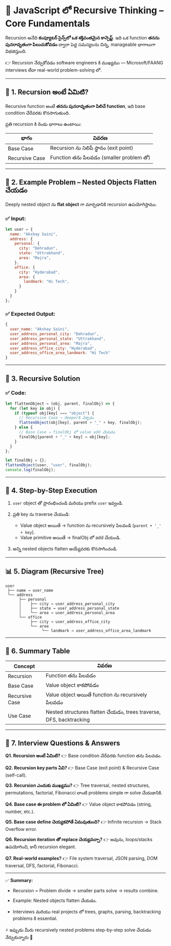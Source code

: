 # 🔁 JavaScript లో Recursive Thinking – Core Fundamentals

Recursion అనేది **కంప్యూటర్ సైన్స్‌లో ఒక శక్తివంతమైన కాన్సెప్ట్**. ఇది ఒక function **తనను పునరావృతంగా పిలుచుకోవడం** ద్వారా పెద్ద సమస్యలను చిన్న, manageable భాగాలుగా విభజిస్తుంది.

👉 Recursion నేర్చుకోవడం software engineers కి ముఖ్యము — Microsoft/FAANG interviews లేదా real-world problem-solving లో.

---

## 📌 1. Recursion అంటే ఏమిటి?

Recursive function అంటే **తనను పునరావృతంగా పిలిచే function**, ఇది base condition చేరేవరకు కొనసాగుతుంది.

ప్రతి recursion కి రెండు భాగాలు ఉంటాయి:

| భాగం           | వివరణ                                    |
| -------------- | ---------------------------------------- |
| Base Case      | Recursion ను నిలిపే స్థానం (exit point)  |
| Recursive Case | Function తను పిలవడం (smaller problem తో) |

---

## 📌 2. Example Problem – Nested Objects Flatten చేయడం

Deeply nested object ను **flat object** గా మార్చడానికి recursion ఉపయోగిస్తాము.

### ✅ Input:

```javascript
let user = {
  name: "Akshay Saini",
  address: {
    personal: {
      city: "Dehradun",
      state: "Uttrakhand",
      area: "Majra",
    },
    office: {
      city: "Hyderabad",
      area: {
        landmark: "Hi Tech",
      }
    }
  }
};
```

### ✅ Expected Output:

```javascript
{
  user_name: "Akshay Saini",
  user_address_personal_city: "Dehradun",
  user_address_personal_state: "Uttrakhand",
  user_address_personal_area: "Majra",
  user_address_office_city: "Hyderabad",
  user_address_office_area_landmark: "Hi Tech"
}
```

---

## 📌 3. Recursive Solution

### ✅ Code:

```javascript
let flattenObject = (obj, parent, finalObj) => {
  for (let key in obj) {
    if (typeof obj[key] === "object") {
      // Recursive Case → deeperకి వెళ్ళడం
      flattenObject(obj[key], parent + "_" + key, finalObj);
    } else {
      // Base Case → finalObj లో value add చేయడం
      finalObj[parent + "_" + key] = obj[key];
    }
  }
};

let finalObj = {};
flattenObject(user, "user", finalObj);
console.log(finalObj);
```

---

## 📌 4. Step-by-Step Execution

1. `user` object తో ప్రారంభించండి మరియు prefix `user` ఇవ్వండి.
2. ప్రతి key ను traverse చేయండి:

   * Value object అయితే → function ను recursively పిలవండి (`parent + '_' + key`).
   * Value primitive అయితే → finalObj లో add చేయండి.
3. అన్ని nested objects flatten అయ్యేవరకు కొనసాగించండి.

---

## 📊 5. Diagram (Recursive Tree)

```
user
 ├── name → user_name
 └── address
      ├── personal
      │    ├── city → user_address_personal_city
      │    ├── state → user_address_personal_state
      │    └── area → user_address_personal_area
      └── office
           ├── city → user_address_office_city
           └── area
                └── landmark → user_address_office_area_landmark
```

---

## 📌 6. Summary Table

| Concept        | వివరణ                                                              |
| -------------- | ------------------------------------------------------------------ |
| Recursion      | Function తను పిలవడం                                                |
| Base Case      | Value object కాకపోవడం                                              |
| Recursive Case | Value object అయితే function ను recursively పిలవడం                  |
| Use Case       | Nested structures flatten చేయడం, trees traverse, DFS, backtracking |

---

## 📌 7. Interview Questions & Answers

**Q1. Recursion అంటే ఏమిటి?**
👉 Base condition చేరేవరకు function తను పిలవడం.

**Q2. Recursion key parts ఏవి?**
👉 Base Case (exit point) & Recursive Case (self-call).

**Q3. Recursion ఎందుకు ముఖ్యము?**
👉 Tree traversal, nested structures, permutations, factorial, Fibonacci లాంటి problems simple గా solve చేయడానికి.

**Q4. Base case ఈ problem లో ఏమిటి?**
👉 Value object కాకపోవడం (string, number, etc.).

**Q5. Base case define చెయ్యకపోతే ఏమవుతుంది?**
👉 Infinite recursion → Stack Overflow error.

**Q6. Recursion iteration తో replace చెయ్యవచ్చా?**
👉 అవును, loops/stacks ఉపయోగించి, కానీ recursion elegant.

**Q7. Real-world examples?**
👉 File system traversal, JSON parsing, DOM traversal, DFS, factorial, Fibonacci.

---

✅ **Summary:**
- Recursion = Problem divide → smaller parts solve → results combine.

- Example: Nested objects flatten చేయడం.

- Interviews మరియు real projects లో trees, graphs, parsing, backtracking problems కి essential.

⚡ ఇప్పుడు మీరు recursively nested problems step-by-step solve చేయడం నేర్చుకున్నారు 🚀

